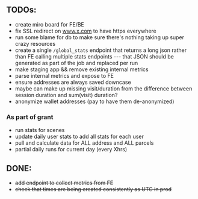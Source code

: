 ## TODOs:

 * create miro board for FE/BE
 * fix SSL redirect on www.x.com to have https everywhere
 * run some blame for db to make sure there's nothing taking up super crazy resources
 * create a single `/global_stats` endpoint that returns a long json rather than FE calling multiple stats endpoints
 --- that JSON should be generated as part of the job and replaced per run
 * make staging app && remove existing internal metrics
 * parse internal metrics and expose to FE
 * ensure addresses are always saved downcase
 * maybe can make up missing visit/duration from the difference between session duration and sum(visit) duration?
 * anonymize wallet addresses (pay to have them de-anonymized)

### As part of grant

 * run stats for scenes
 * update daily user stats to add all stats for each user
 * pull and calculate data for ALL address and ALL parcels
 * partial daily runs for current day (every Xhrs)

## DONE:

 * ~~add endpoint to collect metrics from FE~~
 * ~~check that times are being created consistently as UTC in prod~~
